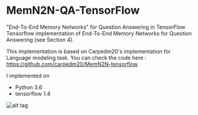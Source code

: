 # MemN2N-QA-TensorFlow
"End-To-End Memory Networks" for Question Answering in TensorFlow
Tensorflow implementation of End-To-End Memory Networks for Question Answering (see Section 4). 

This implementation is based on Carpedm20's implementation for Language modeling task.
You can check the code here : https://github.com/carpedm20/MemN2N-tensorflow

I implemented on 
- Python 3.6
- tensorflow 1.4

![alt tag](http://i.imgur.com/nv89JLc.png)
